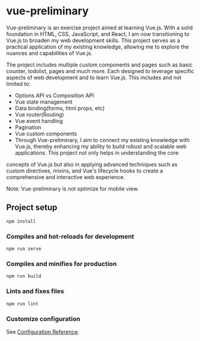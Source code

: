 # vue-preliminary

Vue-preliminary is an exercise project aimed at learning Vue.js. With a solid foundation in HTML, CSS, JavaScript, and React, I am now transitioning to Vue.js to broaden my web development skills. This project serves as a practical application of my existing knowledge, allowing me to explore the nuances and capabilities of Vue.js.

The project includes multiple custom components and pages such as basic counter, todolist, pages and much more. Each designed to leverage specific aspects of web development and to learn Vue.js. This includes and not limited to:

- Options API vs Composition API
- Vue state management
- Data binding(forms, html props, etc)
- Vue router(Routing)
- Vue event handling
- Pagination
- Vue custom components
- Through Vue-preliminary, I aim to connect my existing knowledge with Vue.js, thereby enhancing my ability to build robust and scalable web applications. This project not only helps in understanding the core

concepts of Vue.js but also in applying advanced techniques such as custom directives, mixins, and Vue's lifecycle hooks to create a comprehensive and interactive web experience.

Note: Vue-preliminary is not optimize for mobile view.

## Project setup
```
npm install
```

### Compiles and hot-reloads for development
```
npm run serve
```

### Compiles and minifies for production
```
npm run build
```

### Lints and fixes files
```
npm run lint
```

### Customize configuration
See [Configuration Reference](https://cli.vuejs.org/config/).
